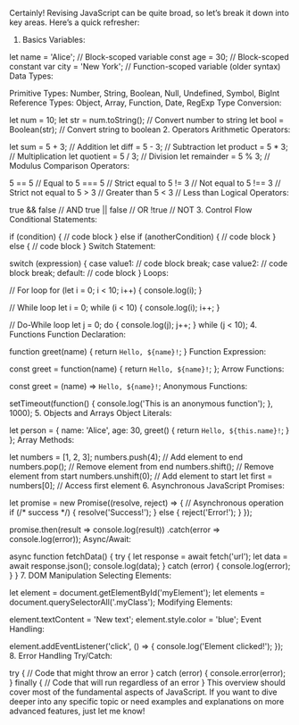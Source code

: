 Certainly! Revising JavaScript can be quite broad, so let’s break it down into key areas. Here’s a quick refresher:

1. Basics
Variables:


let name = 'Alice';  // Block-scoped variable
const age = 30;      // Block-scoped constant
var city = 'New York'; // Function-scoped variable (older syntax)
Data Types:

Primitive Types: Number, String, Boolean, Null, Undefined, Symbol, BigInt
Reference Types: Object, Array, Function, Date, RegExp
Type Conversion:


let num = 10;
let str = num.toString();  // Convert number to string
let bool = Boolean(str);   // Convert string to boolean
2. Operators
Arithmetic Operators:


let sum = 5 + 3;       // Addition
let diff = 5 - 3;      // Subtraction
let product = 5 * 3;   // Multiplication
let quotient = 5 / 3;  // Division
let remainder = 5 % 3; // Modulus
Comparison Operators:


5 == 5   // Equal to
5 === 5  // Strict equal to
5 != 3   // Not equal to
5 !== 3  // Strict not equal to
5 > 3    // Greater than
5 < 3    // Less than
Logical Operators:


true && false // AND
true || false // OR
!true         // NOT
3. Control Flow
Conditional Statements:


if (condition) {
    // code block
} else if (anotherCondition) {
    // code block
} else {
    // code block
}
Switch Statement:


switch (expression) {
    case value1:
        // code block
        break;
    case value2:
        // code block
        break;
    default:
        // code block
}
Loops:


// For loop
for (let i = 0; i < 10; i++) {
    console.log(i);
}

// While loop
let i = 0;
while (i < 10) {
    console.log(i);
    i++;
}

// Do-While loop
let j = 0;
do {
    console.log(j);
    j++;
} while (j < 10);
4. Functions
Function Declaration:


function greet(name) {
    return `Hello, ${name}!`;
}
Function Expression:


const greet = function(name) {
    return `Hello, ${name}!`;
};
Arrow Functions:


const greet = (name) => `Hello, ${name}!`;
Anonymous Functions:


setTimeout(function() {
    console.log('This is an anonymous function');
}, 1000);
5. Objects and Arrays
Object Literals:


let person = {
    name: 'Alice',
    age: 30,
    greet() {
        return `Hello, ${this.name}!`;
    }
};
Array Methods:


let numbers = [1, 2, 3];
numbers.push(4);      // Add element to end
numbers.pop();        // Remove element from end
numbers.shift();      // Remove element from start
numbers.unshift(0);  // Add element to start
let first = numbers[0]; // Access first element
6. Asynchronous JavaScript
Promises:


let promise = new Promise((resolve, reject) => {
    // Asynchronous operation
    if (/* success */) {
        resolve('Success!');
    } else {
        reject('Error!');
    }
});

promise.then(result => console.log(result))
       .catch(error => console.log(error));
Async/Await:


async function fetchData() {
    try {
        let response = await fetch('url');
        let data = await response.json();
        console.log(data);
    } catch (error) {
        console.log(error);
    }
}
7. DOM Manipulation
Selecting Elements:


let element = document.getElementById('myElement');
let elements = document.querySelectorAll('.myClass');
Modifying Elements:


element.textContent = 'New text';
element.style.color = 'blue';
Event Handling:


element.addEventListener('click', () => {
    console.log('Element clicked!');
});
8. Error Handling
Try/Catch:


try {
    // Code that might throw an error
} catch (error) {
    console.error(error);
} finally {
    // Code that will run regardless of an error
}
This overview should cover most of the fundamental aspects of JavaScript. If you want to dive deeper into any specific topic or need examples and explanations on more advanced features, just let me know!



